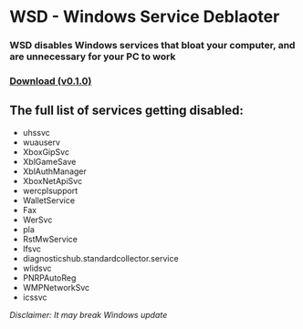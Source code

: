 # WSD - Windows Service Deblaoter

### WSD disables Windows services that bloat your computer, and are unnecessary for your PC to work

### [Download (v0.1.0)](https://github.com/tzwel/WSD/releases/download/0.1.0/WSD.exe)

## The full list of services getting disabled:
 
- uhssvc
- wuauserv
- XboxGipSvc
- XblGameSave
- XblAuthManager
- XboxNetApiSvc
- wercplsupport
- WalletService
- Fax
- WerSvc
- pla
- RstMwService
- lfsvc
- diagnosticshub.standardcollector.service
- wlidsvc
- PNRPAutoReg
- WMPNetworkSvc
- icssvc

*Disclaimer: It may break Windows update*
